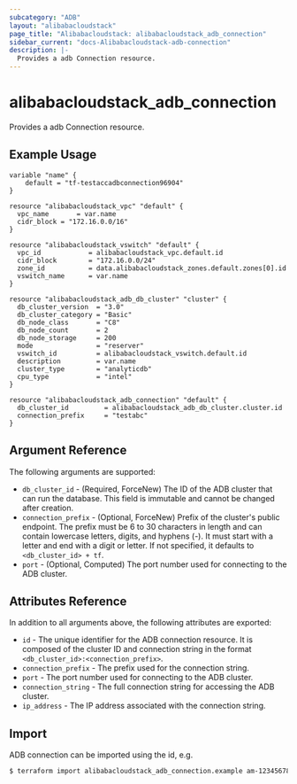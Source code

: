 ```yaml
---
subcategory: "ADB"
layout: "alibabacloudstack"
page_title: "Alibabacloudstack: alibabacloudstack_adb_connection"
sidebar_current: "docs-Alibabacloudstack-adb-connection"
description: |- 
  Provides a adb Connection resource.
---
```


# alibabacloudstack_adb_connection

Provides a adb Connection resource.

## Example Usage

```hcl
variable "name" {
    default = "tf-testaccadbconnection96904"
}

resource "alibabacloudstack_vpc" "default" {
  vpc_name       = var.name
  cidr_block = "172.16.0.0/16"
}

resource "alibabacloudstack_vswitch" "default" {
  vpc_id            = alibabacloudstack_vpc.default.id
  cidr_block        = "172.16.0.0/24"
  zone_id           = data.alibabacloudstack_zones.default.zones[0].id
  vswitch_name      = var.name
}

resource "alibabacloudstack_adb_db_cluster" "cluster" {
  db_cluster_version  = "3.0"
  db_cluster_category = "Basic"
  db_node_class       = "C8"
  db_node_count       = 2
  db_node_storage     = 200
  mode                = "reserver"
  vswitch_id          = alibabacloudstack_vswitch.default.id
  description         = var.name
  cluster_type        = "analyticdb"
  cpu_type            = "intel"
}

resource "alibabacloudstack_adb_connection" "default" {
  db_cluster_id         = alibabacloudstack_adb_db_cluster.cluster.id
  connection_prefix     = "testabc"
}
```

## Argument Reference

The following arguments are supported:

* `db_cluster_id` - (Required, ForceNew) The ID of the ADB cluster that can run the database. This field is immutable and cannot be changed after creation.
* `connection_prefix` - (Optional, ForceNew) Prefix of the cluster's public endpoint. The prefix must be 6 to 30 characters in length and can contain lowercase letters, digits, and hyphens (-). It must start with a letter and end with a digit or letter. If not specified, it defaults to `<db_cluster_id> + tf`.
* `port` - (Optional, Computed) The port number used for connecting to the ADB cluster.

## Attributes Reference

In addition to all arguments above, the following attributes are exported:

* `id` - The unique identifier for the ADB connection resource. It is composed of the cluster ID and connection string in the format `<db_cluster_id>:<connection_prefix>`.
* `connection_prefix` - The prefix used for the connection string.
* `port` - The port number used for connecting to the ADB cluster.
* `connection_string` - The full connection string for accessing the ADB cluster.
* `ip_address` - The IP address associated with the connection string. 

## Import

ADB connection can be imported using the id, e.g.

```bash
$ terraform import alibabacloudstack_adb_connection.example am-12345678
```